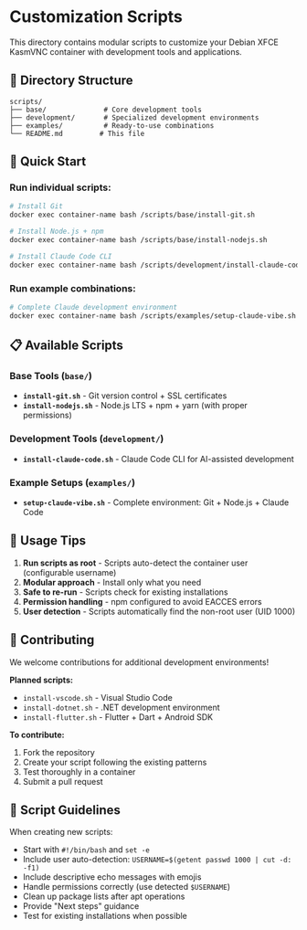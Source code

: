 # Customization Scripts

This directory contains modular scripts to customize your Debian XFCE KasmVNC container with development tools and applications.

## 📂 Directory Structure

```
scripts/
├── base/              # Core development tools
├── development/       # Specialized development environments  
├── examples/          # Ready-to-use combinations
└── README.md         # This file
```

## 🚀 Quick Start

### Run individual scripts:
```bash
# Install Git
docker exec container-name bash /scripts/base/install-git.sh

# Install Node.js + npm
docker exec container-name bash /scripts/base/install-nodejs.sh

# Install Claude Code CLI
docker exec container-name bash /scripts/development/install-claude-code.sh
```

### Run example combinations:
```bash
# Complete Claude development environment
docker exec container-name bash /scripts/examples/setup-claude-vibe.sh
```

## 📋 Available Scripts

### Base Tools (`base/`)
- **`install-git.sh`** - Git version control + SSL certificates
- **`install-nodejs.sh`** - Node.js LTS + npm + yarn (with proper permissions)

### Development Tools (`development/`)
- **`install-claude-code.sh`** - Claude Code CLI for AI-assisted development

### Example Setups (`examples/`)
- **`setup-claude-vibe.sh`** - Complete environment: Git + Node.js + Claude Code

## 🔧 Usage Tips

1. **Run scripts as root** - Scripts auto-detect the container user (configurable username)
2. **Modular approach** - Install only what you need
3. **Safe to re-run** - Scripts check for existing installations
4. **Permission handling** - npm configured to avoid EACCES errors
5. **User detection** - Scripts automatically find the non-root user (UID 1000)

## 🤝 Contributing

We welcome contributions for additional development environments!

**Planned scripts:**
- `install-vscode.sh` - Visual Studio Code
- `install-dotnet.sh` - .NET development environment  
- `install-flutter.sh` - Flutter + Dart + Android SDK

**To contribute:**
1. Fork the repository
2. Create your script following the existing patterns
3. Test thoroughly in a container
4. Submit a pull request

## 📝 Script Guidelines

When creating new scripts:
- Start with `#!/bin/bash` and `set -e`
- Include user auto-detection: `USERNAME=$(getent passwd 1000 | cut -d: -f1)`
- Include descriptive echo messages with emojis
- Handle permissions correctly (use detected `$USERNAME`)
- Clean up package lists after apt operations
- Provide "Next steps" guidance
- Test for existing installations when possible